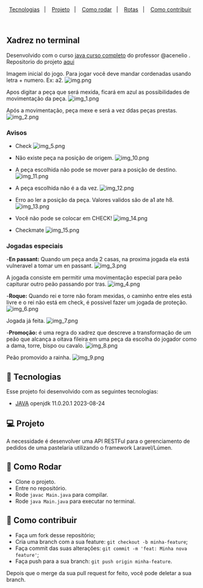 <p align="center">
  <a href="#-tecnologias">Tecnologias</a>&nbsp;&nbsp;&nbsp;|&nbsp;&nbsp;&nbsp;
  <a href="#-projeto">Projeto</a>&nbsp;&nbsp;&nbsp;|&nbsp;&nbsp;&nbsp;
  <a href="#-como-rodar">Como rodar</a>&nbsp;&nbsp;&nbsp;|&nbsp;&nbsp;&nbsp;
  <a href="#-rotas">Rotas</a>&nbsp;&nbsp;&nbsp;|&nbsp;&nbsp;&nbsp;
  <a href="#-como-contribuir">Como contribuir</a>&nbsp;&nbsp;&nbsp;
</p>
<br>

## Xadrez no terminal

Desenvolvido com o curso [java curso completo](https://www.udemy.com/course/java-curso-completo/) do professor @acenelio .
Repositorio do projeto [aqui](https://github.com/acenelio/chess-system-java/tree/master)

Imagem inicial do jogo. Para jogar você deve mandar cordenadas usando letra + numero.
Ex: a2.
![img.png](.github%2Fimg.png)

Apos digitar a peça que será mexida, ficará em azul as possibilidades de movimentação da peça.
![img_1.png](.github%2Fimg_1.png)

Após a movimentação, peça mexe e será a vez ddas peças prestas.
![img_2.png](.github%2Fimg_2.png)

### Avisos

- Check
![img_5.png](.github%2Fimg_5.png)


- Não existe peça na posição de origem.
![img_10.png](.github%2Fimg_10.png)


- A peça escolhida não pode se mover para a posição de destino.
![img_11.png](.github%2Fimg_11.png)


- A peça escolhida não é a da vez.
![img_12.png](.github%2Fimg_12.png)


- Erro ao ler a posição da peça. Valores validos são de a1 ate h8.
![img_13.png](.github%2Fimg_13.png)


- Você não pode se colocar em CHECK!
![img_14.png](.github%2Fimg_14.png)


- Checkmate
![img_15.png](.github%2Fimg_15.png)

  
### Jogadas especiais

-**En passant:** Quando um peça anda 2 casas, na proxima jogada ela está vulneravel a tomar um en passant.
![img_3.png](.github%2Fimg_3.png)


A jogada consiste em permitir uma movimentação especial para peão capiturar outro peão passando por tras.
![img_4.png](.github%2Fimg_4.png)

-**Roque:** Quando rei e torre não foram mexidas, o caminho entre eles está livre e o rei não está em check, é possivel fazer um jogada de proteção.
![img_6.png](.github%2Fimg_6.png)


Jogada já feita.
![img_7.png](.github%2Fimg_7.png)

-**Promoção:** é uma regra do xadrez que descreve a transformação de um peão que alcança a oitava fileira em uma peça da escolha do jogador como a dama, torre, bispo ou cavalo.
![img_8.png](.github%2Fimg_8.png)


Peão promovido a rainha.
![img_9.png](.github%2Fimg_9.png)

## 🚀 Tecnologias

Esse projeto foi desenvolvido com as seguintes tecnologias:

  - [JAVA](https://www.java.com/pt-BR/) openjdk 11.0.20.1 2023-08-24

## 💻 Projeto

A necessidade é desenvolver uma API RESTFul para o gerenciamento de pedidos de uma pastelaria utilizando o framework Laravel/Lúmen.


## 🚀 Como Rodar

  - Clone o projeto.
  - Entre no repositório.
  - Rode `javac Main.java` para compilar.
  - Rode `java Main.java` para executar no terminal.

## 🤔 Como contribuir

  - Faça um fork desse repositório;
  - Cria uma branch com a sua feature: `git checkout -b minha-feature`;
  - Faça commit das suas alterações: `git commit -m 'feat: Minha nova feature'`;
  - Faça push para a sua branch: `git push origin minha-feature`.

Depois que o merge da sua pull request for feito, você pode deletar a sua branch.
